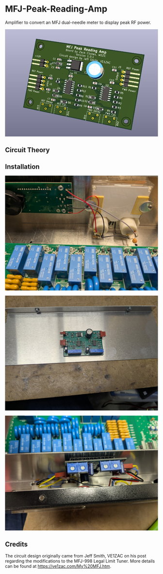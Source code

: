 # MFJ-Peak-Reading-Amp
Amplifier to convert an MFJ dual-needle meter to display peak RF power.

![3D rendering of the peak reading amplifier circuit board.](/assets/pcb-render.png)

## Circuit Theory



## Installation

![3D rendering of the peak reading amplifier circuit board.](/assets/original-wiring.jpg)

![3D rendering of the peak reading amplifier circuit board.](/assets/mounting-on-header.jpg)

![3D rendering of the peak reading amplifier circuit board.](/assets/board-mounted.jpg)

## Credits

The circuit design originally came from Jeff Smith, VE1ZAC on his post regarding the modifications to the MFJ-998 Legal Limit Tuner. More details can be found at https://ve1zac.com/My%20MFJ.htm.




